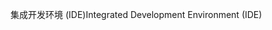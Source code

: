 <span data-ttu-id="fb912-101">集成开发环境 (IDE)</span><span class="sxs-lookup"><span data-stu-id="fb912-101">Integrated Development Environment (IDE)</span></span>